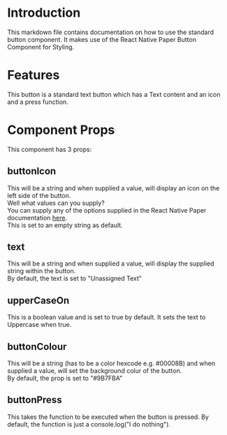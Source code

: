# Introduction

This markdown file contains documentation on how to use the standard button component. It makes use of the React Native Paper Button Component for Styling.

# Features

This button is a standard text button which has a Text content and an icon and a press function.

# Component Props

This component has 3 props:

## buttonIcon

This will be a string and when supplied a value, will display an icon on the left side of the button.  
Well what values can you supply?  
You can supply any of the options supplied in the React Native Paper documentation [here](https://callstack.github.io/react-native-paper/icons.html).  
This is set to an empty string as default.

## text

This will be a string and when supplied a value, will display the supplied string within the button.  
By default, the text is set to "Unassigned Text"

## upperCaseOn

This is a boolean value and is set to true by default. It sets the text to Uppercase when true.

## buttonColour

This will be a string (has to be a color hexcode e.g. #00008B) and when supplied a value, will set the background colur of the button.  
By default, the prop is set to "#9B7FBA"

## buttonPress
This takes the function to be executed when the button is pressed.
By default, the function is just a console.log("I do nothing").
